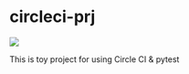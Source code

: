 # circleci-prj

![](https://circleci.com/gh/patrickphatnguyen/circleci-prj.svg?style=shield)

This is toy project for using Circle CI & pytest
